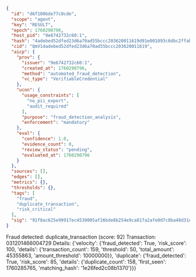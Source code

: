 ```json
{
  "id": "d6f100bde77c0cde",
  "scope": "agent",
  "key": "RESULT",
  "epoch": 1760290796,
  "host_pid": "9e6742732c60:1",
  "hash": "4adebed52dfed23d6a70ad55bccc203620011619d91e001093c6dbc2ffabd440",
  "cid": "QmV14adebed52dfed23d6a70ad55bccc203620011619",
  "aicp": {
    "prov": {
      "issuer": "9e6742732c60:1",
      "created_at": 1760290796,
      "method": "automated_fraud_detection",
      "vc_type": "VerifiableCredential"
    },
    "ucon": {
      "usage_constraints": [
        "no_pii_export",
        "audit_required"
      ],
      "purpose": "fraud_detection_analysis",
      "enforcement": "mandatory"
    },
    "eval": {
      "confidence": 1.0,
      "evidence_count": 0,
      "review_status": "pending",
      "evaluated_at": 1760290796
    }
  },
  "sources": [],
  "edges": [],
  "metrics": {},
  "thresholds": {},
  "tags": [
    "fraud",
    "duplicate_transaction",
    "risk_critical"
  ],
  "sig": "91f8ac625e99917ec4539005af26bde8b254e9ca817a2afe0d7c8ba48d31e0f2"
}
```

Fraud detected: duplicate_transaction (score: 92)
Transaction: 031201466004729
Details: {'velocity': {'fraud_detected': True, 'risk_score': 100, 'details': {'transaction_count': 159, 'threshold': 50, 'total_amount': 45355863, 'amount_threshold': 10000000}}, 'duplicate': {'fraud_detected': True, 'risk_score': 85, 'details': {'duplicate_count': 158, 'first_seen': 1760285765, 'matching_hash': '1e26fed2c08b1370'}}}